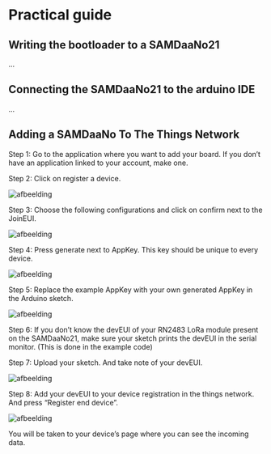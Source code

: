 # Practical guide

## Writing the bootloader to a SAMDaaNo21
...
## Connecting the SAMDaaNo21 to the arduino IDE
...

## Adding a SAMDaaNo To The Things Network
Step 1: Go to the application where you want to add your board. If you don’t have an application linked to your account, make one.

Step 2: Click on register a device. 

![afbeelding](https://github.com/Jappie3/zanzi-doc/assets/91837988/f6fb200f-c5c3-499a-a0ab-25645f7850c3)

Step 3: Choose the following configurations and click on confirm next to the JoinEUI.

![afbeelding](https://github.com/Jappie3/zanzi-doc/assets/91837988/030bd5fb-3ab5-41c9-9bd0-b9157fd71f7f)

Step 4: Press generate next to AppKey. This key should be unique to every device.

![afbeelding](https://github.com/Jappie3/zanzi-doc/assets/91837988/796d0f0b-cc7a-4948-ba69-ba093d988037)

Step 5: Replace the example AppKey with your own generated AppKey in the Arduino sketch.

![afbeelding](https://github.com/Jappie3/zanzi-doc/assets/91837988/026b5c96-d26e-47b3-a823-c48d91192a3d)

Step 6: If you don’t know the devEUI of your RN2483 LoRa module present on the SAMDaaNo21, make sure your sketch prints the devEUI in the serial monitor. (This is done in the example code)

Step 7: Upload your sketch. And take note of your devEUI.

![afbeelding](https://github.com/Jappie3/zanzi-doc/assets/91837988/0014b9c0-b901-43b5-8bc4-5bb9732fb90a)

Step 8: Add your devEUI to your device registration in the things network. And press “Register end device”.

![afbeelding](https://github.com/Jappie3/zanzi-doc/assets/91837988/d538e42c-9a14-4b84-98de-7e8a1f18010c)

You will be taken to your device’s page where you can see the incoming data.
